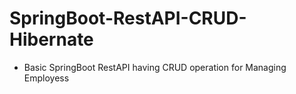 # SpringBoot-RestAPI-CRUD-Hibernate
- Basic SpringBoot RestAPI having CRUD operation for Managing Employess
